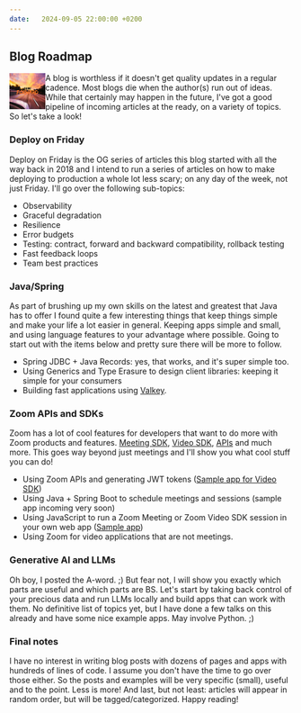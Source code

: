 ```yaml
---
date:   2024-09-05 22:00:00 +0200
---
```


## Blog Roadmap

<img align="left" src="/img/roadmap.png" width="64"/>A blog is worthless if it doesn't get quality updates in a regular cadence. Most blogs die when the author(s) run out of ideas. While that certainly may happen in the future, I've got a good pipeline of incoming articles at the ready, on a variety of topics. So let's take a look!

### Deploy on Friday
Deploy on Friday is the OG series of articles this blog started with all the way back in 2018 and I intend to run a series of articles on how to make deploying to production a whole lot less scary; on any day of the week, not just Friday. I'll go over the following sub-topics:

* Observability
* Graceful degradation
* Resilience
* Error budgets
* Testing: contract, forward and backward compatibility, rollback testing
* Fast feedback loops
* Team best practices

### Java/Spring
As part of brushing up my own skills on the latest and greatest that Java has to offer I found quite a few interesting things that keep things simple and make your life a lot easier in general. Keeping apps simple and small, and using language features to your advantage where possible. Going to start out with the items below and pretty sure there will be more to follow.

* Spring JDBC + Java Records: yes, that works, and it's super simple too.
* Using Generics and Type Erasure to design client libraries: keeping it simple for your consumers
* Building fast applications using [Valkey](https://valkey.io/).

### Zoom APIs and SDKs
Zoom has a lot of cool features for developers that want to do more with Zoom products and features. [Meeting SDK](https://developers.zoom.us/docs/meeting-sdk/), [Video SDK](https://developers.zoom.us/docs/video-sdk/), [APIs](https://developers.zoom.us/docs/api/) and much more. This goes way beyond just meetings and I'll show you what cool stuff you can do!

* Using Zoom APIs and generating JWT tokens ([Sample app for Video SDK](https://github.com/NLxAROSA/zoom-vdsk-auth-endpoint))
* Using Java + Spring Boot to schedule meetings and sessions (sample app incoming very soon)
* Using JavaScript to run a Zoom Meeting or Zoom Video SDK session in your own web app ([Sample app](https://github.com/zoom/videosdk-ui-toolkit-javascript-sample))
* Using Zoom for video applications that are not meetings.

### Generative AI and LLMs
Oh boy, I posted the A-word. ;) But fear not, I will show you exactly which parts are useful and which parts are BS. Let's start by taking back control of your precious data and run LLMs locally and build apps that can work with them. No definitive list of topics yet, but I have done a few talks on this already and have some nice example apps. May involve Python. ;)

### Final notes
I have no interest in writing blog posts with dozens of pages and apps with hundreds of lines of code. I assume you don't have the time to go over those either. So the posts and examples will be very specific (small), useful and to the point. Less is more! And last, but not least: articles will appear in random order, but will be tagged/categorized. Happy reading!
